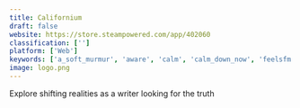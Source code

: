 ```yaml
---
title: Californium
draft: false 
website: https://store.steampowered.com/app/402060
classification: ['']
platform: ['Web']
keywords: ['a_soft_murmur', 'aware', 'calm', 'calm_down_now', 'feelsfm', 'healacrity', 'imposter_syndrome_life', 'manyverse', 'mental_health_boot_camp', 'mental_help_week', 'mental_screening', 'muse', 'pacifica', 'pixel_thoughts', 'simple_habit', 'smiling_mind', 'talklife', 'the_new_headspace', 'theranest', 'thinkful', 'workit_health']
image: logo.png
---
```

Explore shifting realities as a writer looking for the truth